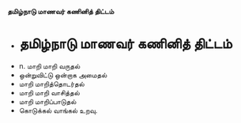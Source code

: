 **தமிழ்நாடு மாணவர் கணினித் திட்டம்**
- # தமிழ்நாடு மாணவர் கணினித் திட்டம்
- n. மாறி மாறி வருதல்
- ஒன்றுவிட்டு ஒன்றாக அமைதல்
- மாறி மாறித்தொடர்தல்
- மாறி மாறி வாசித்தல்
- மாறி மாறிப்பாடுதல்
- கொடுக்கல் வாங்கல் உறவு.

